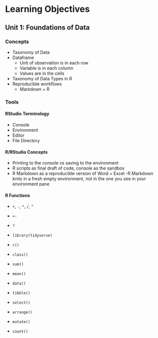 # Learning Objectives

## Unit 1: Foundations of Data

### Concepts
- Taxonomy of Data
- Dataframe
  - Unit of observation is in each row
  - Variable is in each column
  - Values are in the cells
- Taxonomy of Data Types in R
- Reproducible workflows
  - Markdown + R

### Tools

#### RStudio Terminology
- Console
- Environment
- Editor
- File Directory

#### R/RStudio Concepts
- Printing to the console vs saving to the environment
- R scripts as final draft of code, console as the sandbox
- R Markdown as a reproducible version of Word + Excel
 -R Markdown knits in a fresh empty environment, not in the one you see in your environment pane

#### R Functions
- `+`, `-`, `*`, `/`, `^`
- `<-`
- `?`
- `library(tidyverse)`
- `c()`
- `class()`
- `sum()`
- `mean()`

- `data()`
- `tibble()`
- `select()`
- `arrange()`
- `mutate()`
- `count()`

